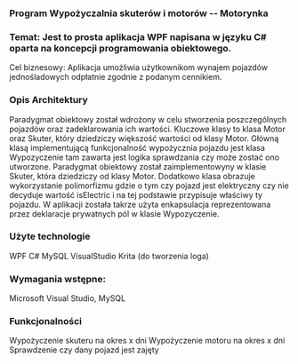 ### Program Wypożyczalnia skuterów i motorów -- Motorynka

### Temat: Jest to prosta aplikacja WPF napisana w języku C# oparta na koncepcji programowania obiektowego.
Cel biznesowy: Aplikacja umożliwia użytkownikom wynajem pojazdów jednośladowych odpłatnie zgodnie z podanym cennikiem.


### Opis Architektury

Paradygmat obiektowy został wdrożony w celu stworzenia poszczególnych pojazdów oraz zadeklarowania ich wartości. 
Kluczowe klasy to klasa Motor oraz Skuter, który dziedziczy większość wartości od klasy Motor. 
Główną klasą implementującą funkcjonalność wypożycznia pojazdu jest klasa Wypozyczenie tam zawarta jest logika sprawdzania czy może zostać ono utworzone.
Paradygmat obiektowy został zaimplementowyny w klasie Skuter, która dziedziczy od klasy Motor. Dodatkowo klasa obrazuje wykorzystanie polimorfizmu
gdzie o tym czy pojazd jest elektryczny czy nie decyduje wartość isElectric i na tej podstawie przypisuje właściwy ty pojazdu.
W aplikacji została takrze użyta enkapsulacja reprezentowana przez deklaracje prywatnych pól w klasie Wypozyczenie.

### Użyte technologie
WPF
C#
MySQL
VisualStudio
Krita (do tworzenia loga)

### Wymagania wstępne: 
Microsoft Visual Studio, MySQL

### Funkcjonalności
Wypożyczenie skuteru na okres x dni
Wypożyczenie motoru na okres x dni
Sprawdzenie czy dany pojazd jest zajęty
